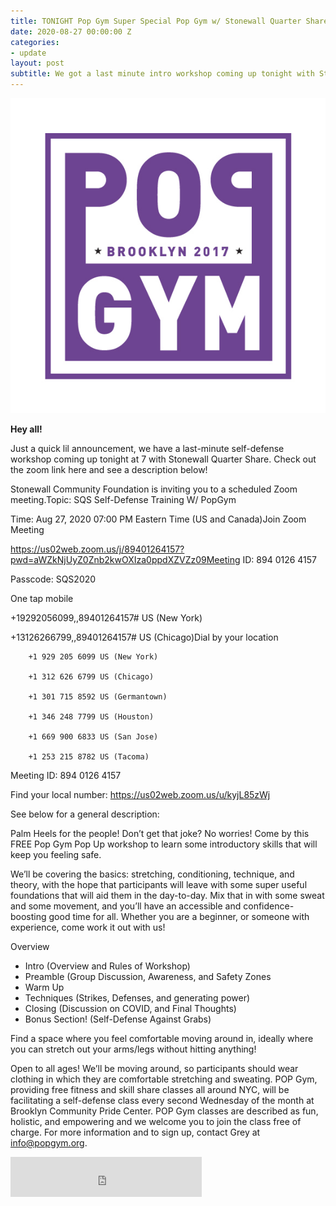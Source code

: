 ```yaml
---
title: TONIGHT Pop Gym Super Special Pop Gym w/ Stonewall Quarter Share
date: 2020-08-27 00:00:00 Z
categories:
- update
layout: post
subtitle: We got a last minute intro workshop coming up tonight with Stonewall Quarter Share! Click through to see workshop deets!
---
```


![Pop Gym Online](/assets/logo.png)


**Hey all!**

Just a quick lil announcement, we have a last-minute self-defense workshop coming up tonight at 7 with Stonewall Quarter Share. Check out the zoom link here and see a description below!

Stonewall Community Foundation is inviting you to a scheduled Zoom meeting.Topic: SQS Self-Defense Training W/ PopGym

Time: Aug 27, 2020 07:00 PM Eastern Time (US and Canada)Join Zoom Meeting

https://us02web.zoom.us/j/89401264157?pwd=aWZkNjUyZ0Znb2kwOXIza0ppdXZVZz09Meeting ID: 894 0126 4157

Passcode: SQS2020

One tap mobile

+19292056099,,89401264157# US (New York)

+13126266799,,89401264157# US (Chicago)Dial by your location

        +1 929 205 6099 US (New York)
        
        +1 312 626 6799 US (Chicago)
        
        +1 301 715 8592 US (Germantown)
        
        +1 346 248 7799 US (Houston)
        
        +1 669 900 6833 US (San Jose)
        
        +1 253 215 8782 US (Tacoma)
        
Meeting ID: 894 0126 4157

Find your local number: https://us02web.zoom.us/u/kyjL85zWj


 See below for a general description:
 
 
Palm Heels for the people! Don’t get that joke? No worries! Come by this FREE Pop Gym Pop Up workshop to learn some introductory skills that will keep you feeling safe. 

We’ll be covering the basics: stretching, conditioning, technique, and theory, with the hope that participants will leave with some super useful foundations that will aid them in the day-to-day. Mix that in with some sweat and some movement, and you’ll have an accessible and confidence-boosting good time for all. Whether you are a beginner, or someone with experience, come work it out with us!

Overview
* Intro (Overview and Rules of Workshop)
* Preamble (Group Discussion, Awareness, and Safety Zones
* Warm Up
* Techniques (Strikes, Defenses, and generating power)
* Closing (Discussion on COVID, and Final Thoughts)
* Bonus Section! (Self-Defense Against Grabs)

Find a space where you feel comfortable moving around in, ideally where you can stretch out your arms/legs without hitting anything!

Open to all ages! We’ll be moving around, so participants should wear clothing in which they are comfortable stretching and sweating.
POP Gym, providing free fitness and skill share classes all around NYC, will be facilitating a self-defense class every second Wednesday of the month at Brooklyn Community Pride Center. POP Gym classes are described as fun, holistic, and empowering and we welcome you to join the class free of charge. For more information and to sign up, contact Grey at info@popgym.org.
       
<iframe src="https://withfriends.co/pop_gym/embed/raw:kind=Join" width="306" height="64" frameborder="0"></iframe>
